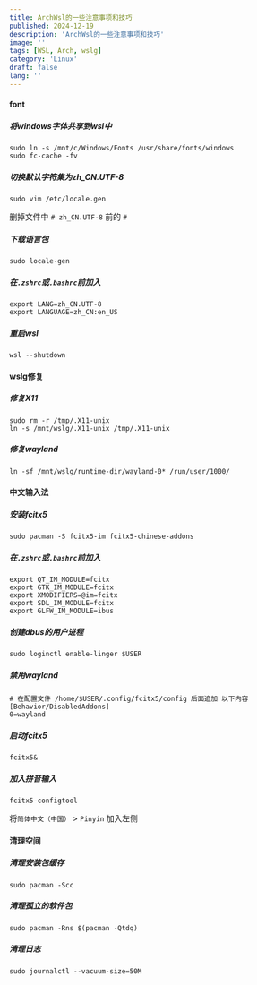 ```yaml
---
title: ArchWsl的一些注意事项和技巧
published: 2024-12-19
description: 'ArchWsl的一些注意事项和技巧'
image: ''
tags: [WSL, Arch, wslg]
category: 'Linux'
draft: false
lang: ''
---
```


#### font

##### 将windows字体共享到wsl中

```shell
sudo ln -s /mnt/c/Windows/Fonts /usr/share/fonts/windows
sudo fc-cache -fv
```

##### 切换默认字符集为zh_CN.UTF-8

```shell
sudo vim /etc/locale.gen
```

删掉文件中 `# zh_CN.UTF-8` 前的 `#`

##### 下载语言包

```shell
sudo locale-gen
```

##### 在`.zshrc`或`.bashrc`前加入

```shell
export LANG=zh_CN.UTF-8
export LANGUAGE=zh_CN:en_US
```

##### 重启wsl

```shell
wsl --shutdown
```

#### wslg修复

##### 修复X11

```shell
sudo rm -r /tmp/.X11-unix
ln -s /mnt/wslg/.X11-unix /tmp/.X11-unix
```

##### 修复wayland

```shell
ln -sf /mnt/wslg/runtime-dir/wayland-0* /run/user/1000/
```

#### 中文输入法

##### 安装fcitx5

```shell
sudo pacman -S fcitx5-im fcitx5-chinese-addons
```

##### 在`.zshrc`或`.bashrc`前加入

```shell
export QT_IM_MODULE=fcitx
export GTK_IM_MODULE=fcitx
export XMODIFIERS=@im=fcitx
export SDL_IM_MODULE=fcitx
export GLFW_IM_MODULE=ibus
```

##### 创建dbus的用户进程

```shell
sudo loginctl enable-linger $USER
```

##### 禁用wayland

```shell
# 在配置文件 /home/$USER/.config/fcitx5/config 后面追加 以下内容
[Behavior/DisabledAddons]
0=wayland
```

##### 启动fcitx5

```shell
fcitx5&
```

##### 加入拼音输入

```shell
fcitx5-configtool
```

将`简体中文（中国）` > `Pinyin` 加入左侧

#### 清理空间

##### 清理安装包缓存

```shell
sudo pacman -Scc
```

##### 清理孤立的软件包

```shell
sudo pacman -Rns $(pacman -Qtdq)
```

##### 清理日志

```shell
sudo journalctl --vacuum-size=50M
```

